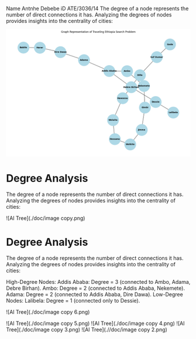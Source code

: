  Name Antnhe Debebe
  iD ATE/3036/14
The degree of a node represents the number of direct connections it has. Analyzing the degrees of nodes provides insights into the centrality of cities:


![AI Tree](./doc/image.png)
#  Degree Analysis
The degree of a node represents the number of direct connections it has. Analyzing the degrees of nodes provides insights into the centrality of cities:

![AI Tree](./doc/image copy.png)
# Degree Analysis
The degree of a node represents the number of direct connections it has. Analyzing the degrees of nodes provides insights into the centrality of cities:

High-Degree Nodes:
Addis Ababa: Degree = 3 (connected to Ambo, Adama, Debre Birhan).
Ambo: Degree = 2 (connected to Addis Ababa, Nekemete).
Adama: Degree = 2 (connected to Addis Ababa, Dire Dawa).
Low-Degree Nodes:
Lalibela: Degree = 1 (connected only to Dessie).

![AI Tree](./doc/image copy 6.png)

![AI Tree](./doc/image copy 5.png)
![AI Tree](./doc/image copy 4.png)
![AI Tree](./doc/image copy 3.png)
![AI Tree](.//doc/image copy 2.png)
